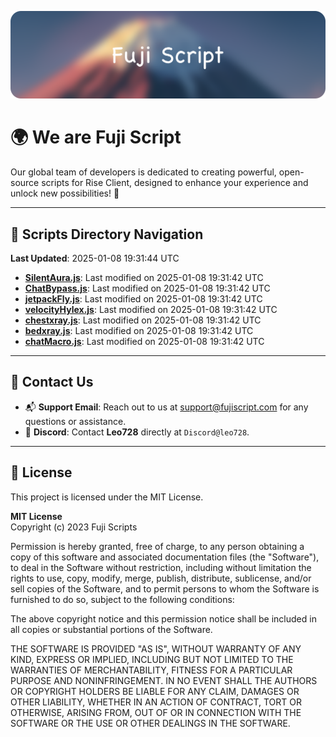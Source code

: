 ![Banner](.github/b.webp)

# 🌍 **We are Fuji Script**

Our global team of developers is dedicated to creating powerful, open-source scripts for Rise Client, designed to enhance your experience and unlock new possibilities! 🌟

---
<!-- SCRIPTS_NAVIGATION_START -->
## 📂 **Scripts Directory Navigation**

**Last Updated**: 2025-01-08 19:31:44 UTC

- **[SilentAura.js](scripts/SilentAura.js)**: Last modified on 2025-01-08 19:31:42 UTC
- **[ChatBypass.js](scripts/ChatBypass.js)**: Last modified on 2025-01-08 19:31:42 UTC
- **[jetpackFly.js](scripts/jetpackFly.js)**: Last modified on 2025-01-08 19:31:42 UTC
- **[velocityHylex.js](scripts/velocityHylex.js)**: Last modified on 2025-01-08 19:31:42 UTC
- **[chestxray.js](scripts/chestxray.js)**: Last modified on 2025-01-08 19:31:42 UTC
- **[bedxray.js](scripts/bedxray.js)**: Last modified on 2025-01-08 19:31:42 UTC
- **[chatMacro.js](scripts/chatMacro.js)**: Last modified on 2025-01-08 19:31:42 UTC

<!-- SCRIPTS_NAVIGATION_END -->

---

## 💬 **Contact Us**  
- 📬 **Support Email**: Reach out to us at [support@fujiscript.com](mailto:support@fujiscript.com) for any questions or assistance.  
- 💬 **Discord**: Contact **Leo728** directly at `Discord@leo728`.

---

## 📜 **License**

This project is licensed under the MIT License.  

**MIT License**  
Copyright (c) 2023 Fuji Scripts  

Permission is hereby granted, free of charge, to any person obtaining a copy of this software and associated documentation files (the "Software"), to deal in the Software without restriction, including without limitation the rights to use, copy, modify, merge, publish, distribute, sublicense, and/or sell copies of the Software, and to permit persons to whom the Software is furnished to do so, subject to the following conditions:  

The above copyright notice and this permission notice shall be included in all copies or substantial portions of the Software.  

THE SOFTWARE IS PROVIDED "AS IS", WITHOUT WARRANTY OF ANY KIND, EXPRESS OR IMPLIED, INCLUDING BUT NOT LIMITED TO THE WARRANTIES OF MERCHANTABILITY, FITNESS FOR A PARTICULAR PURPOSE AND NONINFRINGEMENT. IN NO EVENT SHALL THE AUTHORS OR COPYRIGHT HOLDERS BE LIABLE FOR ANY CLAIM, DAMAGES OR OTHER LIABILITY, WHETHER IN AN ACTION OF CONTRACT, TORT OR OTHERWISE, ARISING FROM, OUT OF OR IN CONNECTION WITH THE SOFTWARE OR THE USE OR OTHER DEALINGS IN THE SOFTWARE.  
